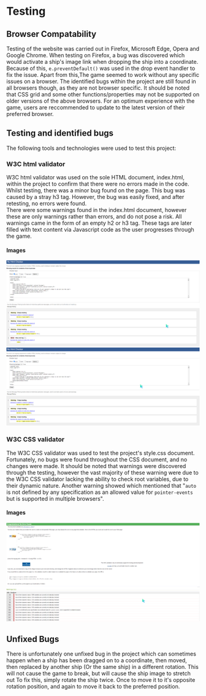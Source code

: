 # Testing
## Browser Compatability
Testing of the website was carried out in Firefox, Microsoft Edge, Opera and Google Chrome. When testing on Firefox, a bug was discovered which would activate a ship's image link when dropping the ship into a coordinate. Because of this, ```e.preventDefault()``` was used in the drop event handler to fix the issue.
Apart from this,The game seemed to work without any specific issues on a browser. The identified bugs within the project are still found in all browsers though, as they are not browser specific.
It should be noted that CSS grid and some other functions/properties may not be supported on older versions of the above browsers. For an optimum experience with the game, users are reccommended to update to the latest version of their preferred browser.
## Testing and identified bugs
The following tools and technologies were used to test this project:
### **W3C html validator**
W3C html validator was used on the sole HTML document, index.html, within the project to confirm that there were no errors made in the code. Whilst testing, there was a minor bug found on the page. This bug was caused by a stray h3 tag. However, the bug was easily fixed, and after retesting, no errors were found.  
There were some warnings found in the index.html document, however these are only warnings rather than errors, and do not pose a risk. All warnings came in the form of an empty h2 or h3 tag. These tags are later filled with text content via Javascript code as the user progresses through the game.
#### **Images**  
  ![W3C test image before testing bugs on index.html](assets/code-screenshots/w3c-html-validation-testing-before.png "W3C test before testing bugs on index.html")
  ![W3C test image after testing bugs on index.html](assets/code-screenshots/w3c-html-validation-testing-after.png "W3C test after testing bugs on index.html")
### **W3C CSS validator**
The W3C CSS validator was used to test the project's style.css document. 
Fortunately, no bugs were found throughout the CSS document, and no changes were made. It should be noted that warnings were discovered through the testing, however the vast majority of these warning were due to the W3C CSS validator lacking the ability to check root variables, due to their dynamic nature. Another warning showed which mentioned that "```auto``` is not defined by any specification as an allowed value for ```pointer-events``` but is supported in multiple browsers".
#### **Images**
  ![Image of W3C test on style.css](assets/code-screenshots/w3c-css-validation-testing.png "W3C test on style.css")

## Unfixed Bugs
There is unfortunately one unfixed bug in the project which can sometimes happen when a ship has been dragged on to a coordinate, then moved, then replaced by another ship (Or the same ship) in a different rotation. This will not cause the game to break, but will cause the ship image to stretch out
To fix this, simply rotate the ship twice. Once to move it to it's opposite rotation position, and again to move it back to the preferred position.